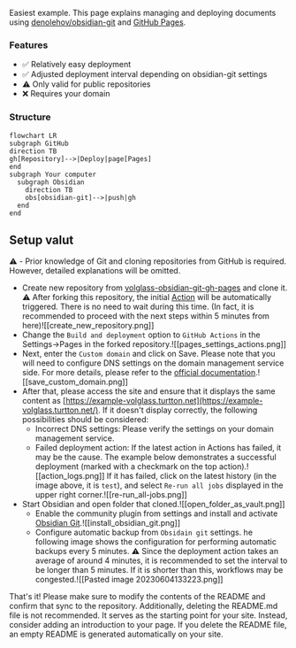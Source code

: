 Easiest example. This page explains managing and deploying documents using [denolehov/obsidian-git](https://github.com/denolehov/obsidian-git) and [GitHub Pages](https://pages.github.com/).

### Features

- ✅ Relatively easy deployment
- ✅ Adjusted deployment interval depending on obsidian-git settings
- ⚠️ Only valid for public repositories
- ❌ Requires your domain

### Structure
```mermaid
flowchart LR
subgraph GitHub
direction TB
gh[Repository]-->|Deploy|page[Pages]
end
subgraph Your computer
  subgraph Obsidian
    direction TB
    obs[obsidian-git]-->|push|gh
  end
end
```

## Setup valut
⚠️ - Prior knowledge of Git and cloning repositories from GitHub is required. However, detailed explanations will be omitted.
- Create new repository from [volglass-obsidian-git-gh-pages](https://github.com/turtton/volglass-obsidian-git-gh-pages) and clone it.
  ⚠️ After forking this repository, the initial [Action](https://github.com/turtton/volglass-obsidian-git-gh-pages/blob/main/.github/workflows/deploy.yml) will be automatically triggered. There is no need to wait during this time. (In fact, it is recommended to proceed with the next steps within 5 minutes from here)![[create_new_repository.png]]
- Change the `Build and deployment` option to `GitHub Actions` in the Settings->Pages in the forked repository.![[pages_settings_actions.png]]
- Next, enter the `Custom domain` and click on Save. Please note that you will need to configure DNS settings on the domain management service side. For more details, please refer to the [official documentation](https://docs.github.com/en/pages/configuring-a-custom-domain-for-your-github-pages-site).![[save_custom_domain.png]]
- After that, please access the site and ensure that it displays the same content as [https://example-volglass.turtton.net](https://example-volglass.turtton.net/). If it doesn't display correctly, the following possibilities should be considered:
  - Incorrect DNS settings: Please verify the settings on your domain management service.
  - Failed deployment action: If the latest action in Actions has failed, it may be the cause. The example below demonstrates a successful deployment (marked with a checkmark on the top action).![[action_logs.png]]
    If it has failed, click on the latest history (in the image above, it is `test`), and select `Re-run all jobs` displayed in the upper right corner.![[re-run_all-jobs.png]]
- Start Obsidian and open folder that cloned.![[open_folder_as_vault.png]]
  - Enable the community plugin from settings and install and activate [Obsidian Git](https://github.com/denolehov/obsidian-git).![[install_obsidian_git.png]]
   - Configure automatic backup from `Obsidain git` settings. he following image shows the configuration for performing automatic backups every 5 minutes.
     ⚠️ Since the deployment action takes an average of around 4 minutes, it is recommended to set the interval to be longer than 5 minutes. If it is shorter than this, workflows may be congested.![[Pasted image 20230604133223.png]]

That's it! Please make sure to modify the contents of the README and confirm that sync to the repository. 
Additionally, deleting the README.md file is not recommended. It serves as the starting point for your site. Instead, consider adding an introduction to your page. 
	If you delete the README file, an empty README is generated automatically on your site.